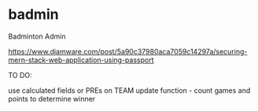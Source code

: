# badmin

Badminton Admin


https://www.djamware.com/post/5a90c37980aca7059c14297a/securing-mern-stack-web-application-using-passport



TO DO:

use calculated fields or PREs on TEAM
update function - count games and points to determine winner
